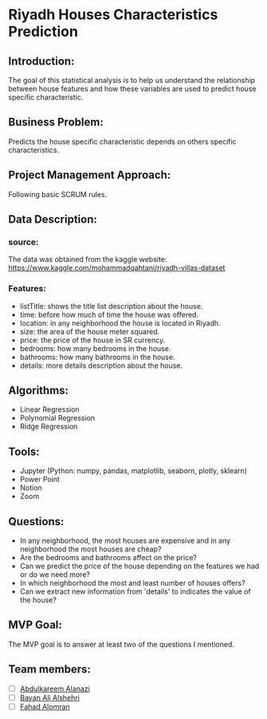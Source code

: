# Riyadh Houses Characteristics Prediction

## Introduction:
The goal of this statistical analysis is to help us understand the relationship between house features and how these variables are used to predict house specific characteristic.


## Business Problem:
Predicts the house specific characteristic depends on others specific characteristics.

## Project Management Approach:
Following basic SCRUM rules.

## Data Description:
  ### source:
  The data was obtained from the kaggle website: https://www.kaggle.com/mohammadqahtani/riyadh-villas-dataset
    
  ### Features:
  - listTitle: shows the title list description about the house.
  - time: before how much of time the house was offered.
  - location: in any neighborhood the house is located in Riyadh.
  - size: the area of the house meter squared.
  - price: the price of the house in SR currency.
  - bedrooms: how many bedrooms in the house.
  - bathrooms: how many bathrooms in the house.
  - details: more details description about the house.


## Algorithms:
  - Linear Regression
  - Polynomial Regression
  - Ridge Regression


## Tools:
  - Jupyter (Python: numpy, pandas, matplotlib, seaborn, plotly, sklearn)
  - Power Point
  - Notion
  - Zoom


## Questions:
  - In any neighborhood, the most houses are expensive and in any neighborhood the most houses are cheap?
  - Are the bedrooms and bathrooms affect on the price?
  - Can we predict the price of the house depending on the features we had or do we need more?
  - In which neighborhood the most and least number of houses offers?
  - Can we extract new information from 'details' to indicates the value of the house?


## MVP Goal:
The MVP goal is to answer at least two of the questions I mentioned.

## Team members:
 - [ ] [Abdulkareem Alanazi ](https://github.com/akrm1)
 - [ ]  [Bayan Ali Alshehri](https://github.com/bl2022)
 - [ ] [Fahad Alomran](https://github.com/aofahad)
